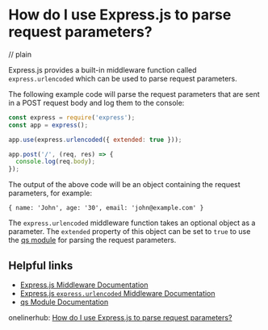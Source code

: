 # How do I use Express.js to parse request parameters?
// plain

Express.js provides a built-in middleware function called `express.urlencoded` which can be used to parse request parameters.

The following example code will parse the request parameters that are sent in a POST request body and log them to the console:

```javascript
const express = require('express');
const app = express();

app.use(express.urlencoded({ extended: true }));

app.post('/', (req, res) => {
  console.log(req.body);
});
```

The output of the above code will be an object containing the request parameters, for example:

```
{ name: 'John', age: '30', email: 'john@example.com' }
```

The `express.urlencoded` middleware function takes an optional object as a parameter. The `extended` property of this object can be set to `true` to use the [qs module](https://www.npmjs.com/package/qs) for parsing the request parameters.

## Helpful links

- [Express.js Middleware Documentation](https://expressjs.com/en/guide/using-middleware.html)
- [Express.js `express.urlencoded` Middleware Documentation](https://expressjs.com/en/api.html#express.urlencoded)
- [qs Module Documentation](https://www.npmjs.com/package/qs)

onelinerhub: [How do I use Express.js to parse request parameters?](https://onelinerhub.com/expressjs/how-do-i-use-express-js-to-parse-request-parameters)